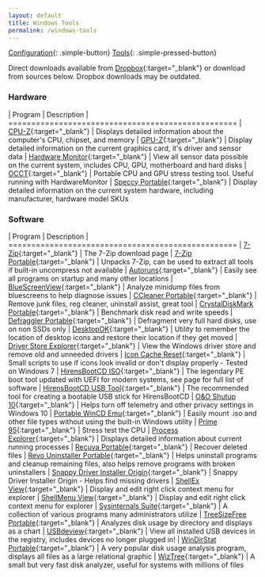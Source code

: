 ```yaml
---
layout: default
title: Windows Tools
permalink: /windows-tools
---
```


[Configuration]({{site.url}}/windows){: .simple-button}
[Tools]({{site.url}}/windows-tools){: .simple-pressed-button}

Direct downloads available from [Dropbox](https://www.dropbox.com/sh/4lgb3t1pr7n8xya/AAAXy7FZl6OyrQCeTVV-s2--a?dl=0&lst=){:target="_blank"} or download from sources below. Dropbox downloads may be outdated.

### Hardware

| Program                             | Description
| ==================================================
| [CPU-Z](https://www.cpuid.com/softwares/cpu-z.html){:target="_blank"} | Displays detailed information about the computer's CPU, chipset, and memory
| [GPU-Z](https://www.techpowerup.com/download/techpowerup-gpu-z/){:target="_blank"} | Display detailed information on the current graphics card, it's driver and sensor data
| [Hardware Monitor](https://www.cpuid.com/softwares/hwmonitor.html){:target="_blank"} | View all sensor data possible on the current system, includes CPU, GPU, motherboard and hard disks
| [OCCT](https://www.ocbase.com/){:target="_blank"} | Portable CPU and GPU stress testing tool. Useful running with HardwareMonitor
| [Speccy Portable](https://www.dropbox.com/s/hfezziurmf8y2kk/SpeccyPortable.zip?dl=1){:target="_blank"} | Display detailed information on the current system hardware, including manufacturer, hardware model SKUs

### Software

| Program                             | Description
| ==================================================
| [7-Zip](https://www.7-zip.org/download.html){:target="_blank"} | The 7-Zip download page
| [7-Zip Portable](https://portableapps.com/apps/utilities/7-zip_portable){:target="_blank"} | Unpacks 7-Zip, can be used to extract all tools if built-in uncompress not available
| [Autoruns](https://docs.microsoft.com/en-us/sysinternals/downloads/autoruns#download){:target="_blank"} | Easily see all programs on startup and many other locations
| [BlueScreenView](https://www.nirsoft.net/utils/blue_screen_view.html#DownloadLinks){:target="_blank"} | Analyze minidump files from bluescreens to help diagnose issues
| [CCleaner Portable](https://www.ccleaner.com/ccleaner/builds){:target="_blank"} | Remove junk files, reg cleaner, uninstall assist, great tool
| [CrystalDiskMark Portable](https://portableapps.com/apps/utilities/crystaldiskmark_portable){:target="_blank"} | Benchmark disk read and write speeds
| [Defraggler Portable](https://www.dropbox.com/s/l50b4c8eu1ko5b8/DefragglerPortable.zip?dl=1){:target="_blank"} | Defragment very full hard disks, use on non SSDs only
| [DesktopOK](https://www.softwareok.com/?Download=desktopok){:target="_blank"} | Utility to remember the location of desktop icons and restore their location if they get moved
| [Driver Store Explorer](https://github.com/lostindark/DriverStoreExplorer/releases){:target="_blank"} | View the Windows driver store and remove old and unneeded drivers
| [Icon Cache Reset](https://www.dropbox.com/s/nnrpppf3qjrv933/IconCacheReset.zip?dl=1){:target="_blank"} | Small scripts to use if icons look invalid or don't display properly - Tested on Windows 7
| [HirensBootCD ISO](https://www.hirensbootcd.org/download/){:target="_blank"} | The legendary PE boot tool updated with UEFI for modern systems, see page for full list of software
| [HirensBootCD USB Tool](https://www.hirensbootcd.org/usb-booting/){:target="_blank"} | The recommended tool for creating a bootable USB stick for HirensBootCD
| [O&O Shutup 10](https://www.oo-software.com/en/shutup10){:target="_blank"} | Helps turn off telemetry and other privacy settings in Windows 10
| [Portable WinCD Emu](https://github.com/sysprogs/WinCDEmu/releases/){:target="_blank"} | Easily mount .iso and other file types without using the built-in Windows utility
| [Prime 95](https://www.techpowerup.com/download/prime95/){:target="_blank"} | Stress test the CPU
| [Process Explorer](https://docs.microsoft.com/en-us/sysinternals/downloads/process-explorer){:target="_blank"} | Displays detailed information about current running processes
| [Recuva Portable](https://www.dropbox.com/s/cee3c10mp6ew6dn/RecuvaPortable.zip?dl=1){:target="_blank"} | Recover deleted files
| [Revo Uninstaller Portable](https://portableapps.com/apps/utilities/revo_uninstaller_portable){:target="_blank"} | Helps uninstall programs and cleanup remaining files, also helps remove programs with broken uninstallers
| [Snappy Driver Installer Origin](https://www.snappy-driver-installer.org/download/){:target="_blank"} | Snappy Driver Installer Origin - Helps find missing drivers
| [ShellEx View](https://www.nirsoft.net/utils/shexview.html#DownloadLinks){:target="_blank"} | Display and edit right click context menu for explorer
| [ShellMenu View](https://www.nirsoft.net/utils/shell_menu_view.html){:target="_blank"} | Display and edit right click context menu for explorer
| [Sysinternals Suite](https://docs.microsoft.com/en-us/sysinternals/downloads/sysinternals-suite){:target="_blank"} | A collection of various programs many administrators utilize
| [TreeSizeFree Portable](https://portableapps.com/apps/utilities/treesize-free-portable){:target="_blank"} | Analyzes disk usage by directory and displays as a chart
| [USBdeview](https://www.nirsoft.net/utils/usb_devices_view.html#DownloadLinks){:target="_blank"} | View all installed USB devices in the registry, includes devices no longer plugged in!
| [WinDirStat Portable](https://portableapps.com/apps/utilities/windirstat_portable){:target="_blank"} | A very popular disk usage analysis program, displays all files as a large relational graphic
| [WizTree](https://antibody-software.com/web/software/software/wiztree-finds-the-files-and-folders-using-the-most-disk-space-on-your-hard-drive/){:target="_blank"} | A small but very fast disk analyzer, useful for systems with millions of files
